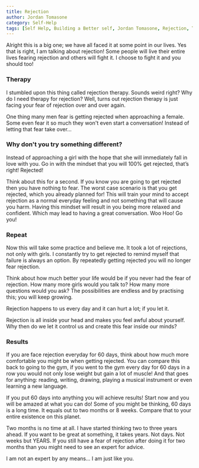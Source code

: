 ```yaml
---
title: Rejection
author: Jordan Tomasone
category: Self-Help
tags: [Self Help, Building a Better self, Jordan Tomasone, Rejection, Therapy, Rejection Therapy, How to deal with rejection, How to, Dealing with life, how to approach a girl, how to feel more confident, how to get over rejection, how to help yourself, self help, changing your life, better self, building better self, Jordan, Tomasone, Results, fast results, how to overcome rejection]
---
```

Alright this is a big one; we have all faced it at some point in our lives. Yes that is right, I am talking about rejection!
Some people will live their entire lives fearing rejection and others will fight it. I choose to fight it and you should too!

### Therapy

I stumbled upon this thing called rejection therapy. Sounds weird right? Why do I need therapy for rejection? Well, turns out rejection therapy is just
facing your fear of rejection over and over again.

One thing many men fear is getting rejected when approaching a female. Some even fear it so much they won't even start a conversation!
Instead of letting that fear take over...

### Why don't you try something different?

Instead of approaching a girl with the hope that she will immediately fall in love with you.
Go in with the mindset that you will 100% get rejected, that’s right! Rejected!

Think about this for a second.
If you know you are going to get rejected then you have nothing to fear. The worst case scenario is that you get rejected, which you already planned for!
This will train your mind to accept rejection as a normal everyday feeling and not something that will cause you harm.
Having this mindset will result in you being more relaxed and confident. Which may lead to having a great conversation. Woo Hoo! Go you!

### Repeat

Now this will take some practice and believe me. It took a lot of rejections, not only with girls. I constantly try to get rejected to remind myself that
failure is always an option. By repeatedly getting rejected you will no longer fear rejection.

Think about how much better your life would be if you never had the fear of rejection. How many more girls would you talk to? How many more questions would you ask? The possibilities are endless and by practising this; you will keep growing.

Rejection happens to us every day and it can hurt a lot; if you let it.

Rejection is all inside your head and makes you feel awful about yourself. Why then do we let it control us and create this fear inside our minds?

### Results

If you are face rejection everyday for 60 days, think about how much more comfortable you might be when getting rejected.
You can compare this back to going to the gym, if you went to the gym every day for 60 days in a row you would not only lose weight but gain a lot of muscle! And that goes for anything: reading, writing, drawing, playing a musical instrument or even learning a new language.  

If you put 60 days into anything you will achieve results! Start now and you will be amazed at what you can do!
Some of you might be thinking, 60 days is a long time. It equals out to two months or 8 weeks. Compare that to your entire existence on this planet.

Two months is no time at all. I have started thinking two to three years ahead. If you want to be great at something, it takes years. Not days. Not weeks but YEARS. If you still have a fear of rejection after doing it for two months than you might need to see an expert for advice.

I am not an expert by any means... I am just like you.
